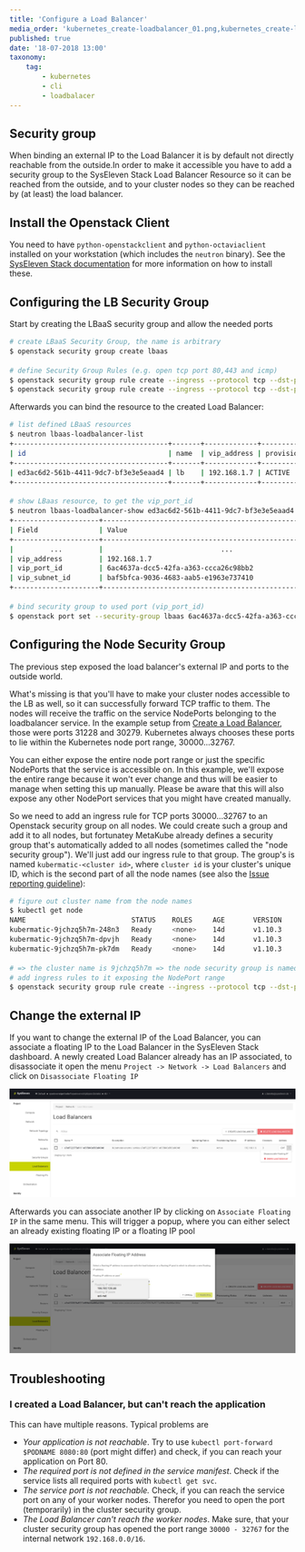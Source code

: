 ```yaml
---
title: 'Configure a Load Balancer'
media_order: 'kubernetes_create-loadbalancer_01.png,kubernetes_create-loadbalancer_02.png'
published: true
date: '18-07-2018 13:00'
taxonomy:
    tag:
        - kubernetes
        - cli
        - loadbalacer
---
```


## Security group

When binding an external IP to the Load Balancer it is by default not directly reachable from the outside.In order to make it accessible you have to add a security group to the SysEleven Stack Load Balancer Resource so it can be reached from the outside, and to your cluster nodes so they can be reached by (at least) the load balancer.

## Install the Openstack Client

You need to have `python-openstackclient` and `python-octaviaclient` installed on your workstation (which includes the `neutron` binary).
See the [SysEleven Stack documentation](https://doc.syselevenstack.com/en/tutorials/openstack-cli/) for more information on how to install these.

## Configuring the LB Security Group

Start by creating the LBaaS security group and allow the needed ports

```bash
# create LBaaS Security Group, the name is arbitrary
$ openstack security group create lbaas

# define Security Group Rules (e.g. open tcp port 80,443 and icmp)
$ openstack security group rule create --ingress --protocol tcp --dst-port 80:80   --remote-ip 0.0.0.0/0 lbaas
$ openstack security group rule create --ingress --protocol tcp --dst-port 443:443 --remote-ip 0.0.0.0/0 lbaas
```

Afterwards you can bind the resource to the created Load Balancer:

```bash
# list defined LBaaS resources
$ neutron lbaas-loadbalancer-list
+--------------------------------------+-------+-------------+---------------------+----------+
| id                                   | name  | vip_address | provisioning_status | provider |
+--------------------------------------+-------+-------------+---------------------+----------+
| ed3ac6d2-561b-4411-9dc7-bf3e3e5eaad4 | lb    | 192.168.1.7 | ACTIVE              | midonet  |
+--------------------------------------+-------+-------------+---------------------+----------+

# show LBaas resource, to get the vip_port_id
$ neutron lbaas-loadbalancer-show ed3ac6d2-561b-4411-9dc7-bf3e3e5eaad4
+---------------------+--------------------------------------------------------------+
| Field               | Value                                                        |
+---------------------+--------------------------------------------------------------+
|         ...         |                             ...                              |
| vip_address         | 192.168.1.7                                                  |
| vip_port_id         | 6ac4637a-dcc5-42fa-a363-ccca26c98bb2                         |
| vip_subnet_id       | baf5bfca-9036-4683-aab5-e1963e737410                         |
+---------------------+--------------------------------------------------------------+

# bind security group to used port (vip_port_id)
$ openstack port set --security-group lbaas 6ac4637a-dcc5-42fa-a363-ccca26c98bb2
```

## Configuring the Node Security Group

The previous step exposed the load balancer's external IP and ports to the outside world.

What's missing is that you'll have to make your cluster nodes accessible to the LB as well, so it can successfully forward TCP traffic to them. The nodes will receive the traffic on the service NodePorts belonging to the loadbalancer service. In the example setup from [Create a Load Balancer](/tutorials/create-a-load-balancer), those were ports 31228 and 30279. Kubernetes always chooses these ports to lie within the Kubernetes node port range, 30000...32767.

You can either expose the entire node port range or just the specific NodePorts that the service is accessible on. In this example, we'll expose the entire range because it won't ever change and thus will be easier to manage when setting this up manually. Please be aware that this will also expose any other NodePort services that you might have created manually.

So we need to add an ingress rule for TCP ports 30000...32767 to an Openstack security group on all nodes. We could create such a group and add it to all nodes, but fortunatey MetaKube already defines a security group that's automatically added to all nodes (sometimes called the "node security group"). We'll just add our ingress rule to that group. The group's is named `kubermatic-<cluster id>`, where `cluster id` is your cluster's unique ID, which is the second part of all the node names (see also the [Issue reporting guideline](/tutorials/Support/issue-reporting-guideline)):

```bash
# figure out cluster name from the node names
$ kubectl get node
NAME                          STATUS    ROLES     AGE       VERSION
kubermatic-9jchzq5h7m-248n3   Ready     <none>    14d       v1.10.3
kubermatic-9jchzq5h7m-dpvjh   Ready     <none>    14d       v1.10.3
kubermatic-9jchzq5h7m-pk7dm   Ready     <none>    14d       v1.10.3

# => the cluster name is 9jchzq5h7m => the node security group is named kubermatic-9jchzq5h7m
# add ingress rules to it exposing the NodePort range
$ openstack security group rule create --ingress --protocol tcp --dst-port 30000:32767 --remote-ip 0.0.0.0/0 kubermatic-9jchzq5h7m
```

## Change the external IP

If you want to change the external IP of the Load Balancer, you can associate a floating IP to the Load Balancer in the SysEleven Stack dashboard. A newly created Load Balancer already has an IP associated, to disassociate it open the menu `Project -> Network -> Load Balancers` and click on `Disassociate Floating IP`

![Disassociate Floating IP in SysEleven Stack](image_stack-fip-disassociate_01.png)

Afterwards you can associate another IP by clicking on `Associate Floating IP` in the same menu. This will trigger a popup, where you can either select an already existing floating IP or a floating IP pool

![Associate Floating IP in SysEleven Stack](image_stack-fip-associate_01.png)

## Troubleshooting

### I created a Load Balancer, but can't reach the application

This can have multiple reasons. Typical problems are

* _Your application is not reachable_. Try to use `kubectl port-forward $PODNAME 8080:80` \(port might differ\) and check, if you can reach your application on Port 80.
* _The required port is not defined in the service manifest_. Check if the service lists all required ports with `kubectl get svc`.
* _The service port is not reachable._ Check, if you can reach the service port on any of your worker nodes. Therefor you need to open the port \(temporarily\) in the cluster security group.
* _The Load Balancer can't reach the worker nodes_. Make sure, that your cluster security group has opened the port range `30000 - 32767` for the internal network `192.168.0.0/16`.
